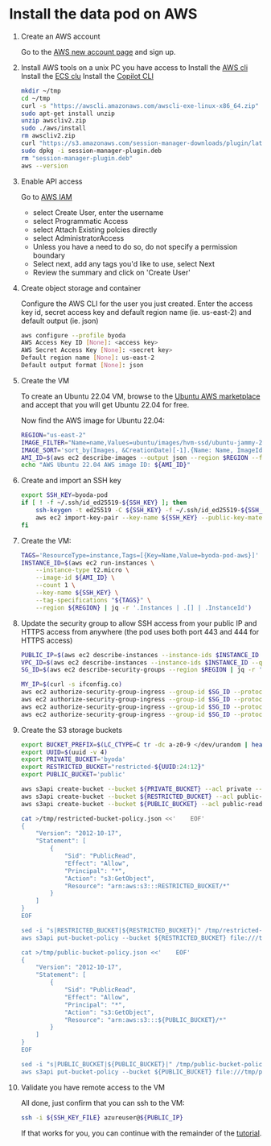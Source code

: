 # Install the data pod on AWS

1. Create an AWS account

    Go to the [AWS new account page](https://aws.amazon.com/premiumsupport/knowledge-center/create-and-activate-aws-account/) and sign up.

2. Install AWS tools on a unix PC you have access to
    Install the [AWS cli](https://docs.aws.amazon.com/cli/latest/userguide/install-cliv2-linux.html#cliv2-linux-install)
    Install the [ECS clu](https://docs.aws.amazon.com/AmazonECS/latest/developerguide/ECS_CLI_installation.html)
    Install the [Copilot CLI](https://docs.aws.amazon.com/AmazonECS/latest/developerguide/AWS_Copilot.html)

    ```bash
    mkdir ~/tmp
    cd ~/tmp
    curl -s "https://awscli.amazonaws.com/awscli-exe-linux-x86_64.zip" -o "awscliv2.zip"
    sudo apt-get install unzip
    unzip awscliv2.zip
    sudo ./aws/install
    rm awscliv2.zip
    curl "https://s3.amazonaws.com/session-manager-downloads/plugin/latest/ubuntu_64bit/session-manager-plugin.deb" -o "session-manager-plugin.deb"
    sudo dpkg -i session-manager-plugin.deb
    rm "session-manager-plugin.deb"
    aws --version
    ```

3. Enable API access

    Go to [AWS IAM](https://console.aws.amazon.com/iam)

    - select Create User, enter the username
    - select Programmatic Access
    - select Attach Existing polcies directly
    - select AdministratorAccess
    - Unless you have a need to do so, do not specify a permission boundary
    - Select next, add any tags you'd like to use, select Next
    - Review the summary and click on 'Create User'

4. Create object storage and container

    Configure the AWS CLI for the user you just created. Enter the access key id, secret access key and default region name (ie. us-east-2) and default output (ie. json)

    ```bash
    aws configure --profile byoda
    AWS Access Key ID [None]: <access key>
    AWS Secret Access Key [None]: <secret key>
    Default region name [None]: us-east-2
    Default output format [None]: json
    ```

5. Create the VM

    To create an Ubuntu 22.04 VM, browse to the [Ubuntu AWS marketplace](https://aws.amazon.com/marketplace/server/procurement?productId=47489723-7305-4e22-8b22-b0d57054f216) and accept that you will get Ubuntu 22.04 for free.

    Now find the AWS image for Ubuntu 22.04:

    ```bash
    REGION="us-east-2"
    IMAGE_FILTER="Name=name,Values=ubuntu/images/hvm-ssd/ubuntu-jammy-22.04-amd64-server*"
    IMAGE_SORT='sort_by(Images, &CreationDate)[-1].{Name: Name, ImageId: ImageId, CreationDate: CreationDate, Owner:OwnerId}'
    AMI_ID=$(aws ec2 describe-images --output json --region $REGION --filters ${IMAGE_FILTER} --query "${IMAGE_SORT}" | jq -r .ImageId)
    echo "AWS Ubuntu 22.04 AWS image ID: ${AMI_ID}"
    ```

6. Create and import an SSH key

    ```bash
    export SSH_KEY=byoda-pod
    if [ ! -f ~/.ssh/id_ed25519-${SSH_KEY} ]; then
        ssh-keygen -t ed25519 -C ${SSH_KEY} -f ~/.ssh/id_ed25519-${SSH_KEY}
        aws ec2 import-key-pair --key-name ${SSH_KEY} --public-key-material fileb://~/.ssh/id_ed25519-${SSH_KEY}.pub --region ${REGION}
    fi
    ```

7. Create the VM:

    ```bash
    TAGS='ResourceType=instance,Tags=[{Key=Name,Value=byoda-pod-aws}]'
    INSTANCE_ID=$(aws ec2 run-instances \
        --instance-type t2.micro \
        --image-id ${AMI_ID} \
        --count 1 \
        --key-name ${SSH_KEY} \
        --tag-specifications "${TAGS}" \
        --region ${REGION} | jq -r '.Instances | .[] | .InstanceId')
    ```

8. Update the security group to allow SSH access from your public IP and HTTPS access from anywhere (the pod uses both port 443 and 444 for HTTPS access)

    ```bash
    PUBLIC_IP=$(aws ec2 describe-instances --instance-ids $INSTANCE_ID --query 'Reservations[*].Instances[*].PublicIpAddress' --region $REGION | jq -r '.[] | .[]'); echo "VM public IP: ${PUBLIC_IP}"
    VPC_ID=$(aws ec2 describe-instances --instance-ids $INSTANCE_ID --query 'Reservations[*].Instances[*].VpcId' --region $REGION | jq -r '.[] | .[]'); echo "VPC ID: ${VPC_ID}"
    SG_ID=$(aws ec2 describe-security-groups --region $REGION | jq -r '.SecurityGroups | . [] | .GroupId'); echo "Security Group ID: ${SG_ID}"

    MY_IP=$(curl -s ifconfig.co)
    aws ec2 authorize-security-group-ingress --group-id $SG_ID --protocol tcp --port 443 --cidr 0.0.0.0/0 --region ${REGION}
    aws ec2 authorize-security-group-ingress --group-id $SG_ID --protocol tcp --port 444 --cidr 0.0.0.0/0 --region ${REGION}
    aws ec2 authorize-security-group-ingress --group-id $SG_ID --protocol tcp --port 80 --cidr 0.0.0.0/0 --region ${REGION}
    aws ec2 authorize-security-group-ingress --group-id $SG_ID --protocol tcp --port 22 --cidr ${MY_IP}/32 --region ${REGION}
    ```

9. Create the S3 storage buckets

    ```bash
    export BUCKET_PREFIX=$(LC_CTYPE=C tr -dc a-z0-9 </dev/urandom | head -c 24)
    export UUID=$(uuid -v 4)
    export PRIVATE_BUCKET='byoda'
    export RESTRICTED_BUCKET="restricted-${UUID:24:12}"
    export PUBLIC_BUCKET='public'

    aws s3api create-bucket --bucket ${PRIVATE_BUCKET} --acl private --region ${REGION} --create-bucket-configuration LocationConstraint=${REGION}
    aws s3api create-bucket --bucket ${RESTRICTED_BUCKET} --acl public-read --region ${REGION} --create-bucket-configuration LocationConstraint=${REGION}
    aws s3api create-bucket --bucket ${PUBLIC_BUCKET} --acl public-read --region ${REGION} --create-bucket-configuration LocationConstraint=${REGION}

    cat >/tmp/restricted-bucket-policy.json <<'    EOF'
    {
        "Version": "2012-10-17",
        "Statement": [
            {
                "Sid": "PublicRead",
                "Effect": "Allow",
                "Principal": "*",
                "Action": "s3:GetObject",
                "Resource": "arn:aws:s3:::RESTRICTED_BUCKET/*"
            }
        ]
    }
    EOF

    sed -i "s|RESTRICTED_BUCKET|${RESTRICTED_BUCKET}|" /tmp/restricted-bucket-policy.json
    aws s3api put-bucket-policy --bucket ${RESTRICTED_BUCKET} file:///tmp/restricted-bucket-policy.json

    cat >/tmp/public-bucket-policy.json <<'    EOF'
    {
        "Version": "2012-10-17",
        "Statement": [
            {
                "Sid": "PublicRead",
                "Effect": "Allow",
                "Principal": "*",
                "Action": "s3:GetObject",
                "Resource": "arn:aws:s3:::${PUBLIC_BUCKET}/*"
            }
        ]
    }
    EOF

    sed -i "s|PUBLIC_BUCKET|${PUBLIC_BUCKET}|" /tmp/public-bucket-policy.json
    aws s3api put-bucket-policy --bucket ${PUBLIC_BUCKET} file:///tmp/public-bucket-policy.json

    ```

10. Validate you have remote access to the VM

    All done, just confirm that you can ssh to the VM:

    ```bash
    ssh -i ${SSH_KEY_FILE} azureuser@${PUBLIC_IP}
    ```

    If that works for you, you can continue with the remainder of the [tutorial](https://github.com/byoda/byoda-python/blob/master/README.md).
